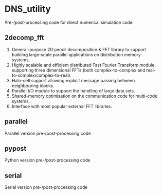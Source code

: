 # DNS_utility
Pre-/post-processing code for direct numerical simulation code.

## 2decomp_fft
1. General-purpose 2D pencil decomposition & FFT library to support building large-scale parallel applications on distribution memory systems.
2. Highly scalable and efficient distributed Fast Fourier Transform module, supporting three dimensional FFTs (both complex-to-complex and real-to-complex/complex-to-real).
3. Halo-cell support allowing explicit message passing between neighbouring blocks.
4. Parallel I/O module to support the handling of large data sets.
5. Shared-memory optimisation on the communication code for multi-code systems.
6. Interface with most popular external FFT libraries.

## parallel
Parallel version pre-/post-processing code

## pypost
Python version pre-/post-processing code

## serial
Serial version pre-/post-processing code
